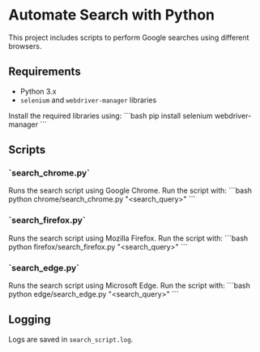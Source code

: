 # Automate Search with Python 
 
This project includes scripts to perform Google searches using different browsers. 
 
## Requirements 
- Python 3.x 
- `selenium` and `webdriver-manager` libraries 
 
Install the required libraries using: 
\`\`\`bash 
pip install selenium webdriver-manager 
\`\`\` 
 
## Scripts 
 
### \`search_chrome.py\` 
Runs the search script using Google Chrome. Run the script with: 
\`\`\`bash 
python chrome/search_chrome.py "<search_query>" 
\`\`\` 
 
### \`search_firefox.py\` 
Runs the search script using Mozilla Firefox. Run the script with: 
\`\`\`bash 
python firefox/search_firefox.py "<search_query>" 
\`\`\` 
 
### \`search_edge.py\` 
Runs the search script using Microsoft Edge. Run the script with: 
\`\`\`bash 
python edge/search_edge.py "<search_query>" 
\`\`\` 
 
## Logging 
Logs are saved in `search_script.log`. 

